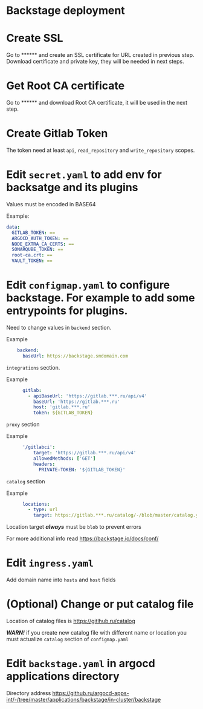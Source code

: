 # Backstage deployment

# Create SSL 
Go to ****** and create an SSL certificate for URL created in previous step. Download certificate and private key, they will be needed in next steps.

# Get  Root CA certificate
Go to ****** and download Root CA certificate, it will be used in the next step.

# Create Gitlab Token
The token need at least `api`, `read_repository` and `write_repository` scopes.

# Edit `secret.yaml` to add env for backsatge and its plugins
Values must be encoded in BASE64

Example:

```yaml
data:
  GITLAB_TOKEN: ==
  ARGOCD_AUTH_TOKEN: ==
  NODE_EXTRA_CA_CERTS: ==
  SONARQUBE_TOKEN: ==
  root-ca.crt: ==
  VAULT_TOKEN: ==
```

# Edit `configmap.yaml` to configure backstage. For example to add some entrypoints for plugins.
Need to change values in `backend` section.

Example
```yaml
    backend:
      baseUrl: https://backstage.smdomain.com
```

`integrations` section.

Example
```yaml
      gitlab:
        - apiBaseUrl: 'https://gitlab.***.ru/api/v4'
          baseUrl: 'https://gitlab.***.ru'
          host: 'gitlab.***.ru'
          token: ${GITLAB_TOKEN}
```

`proxy` section

Example
```yaml
      '/gitlabci':
          target: 'https://gitlab.***.ru/api/v4'
          allowedMethods: ['GET']
          headers:
            PRIVATE-TOKEN: '${GITLAB_TOKEN}'
```

`catalog` section

Example
```yaml
      locations:
        - type: url
          target: https://gitlab.***.ru/catalog/-/blob/master/catalog.yaml
```
Location target ***always*** must be `blob` to prevent errors

For more additional info read https://backstage.io/docs/conf/

# Edit `ingress.yaml`
Add domain name into `hosts` and `host` fields

# (Optional) Change or put catalog file
Location of catalog files is https://gitlhub.ru/catalog

***WARN!*** if you create new catalog file with different name or location you must actualize `catalog` section of `configmap.yaml`

# Edit `backstage.yaml` in argocd applications directory
Directory address https://github.ru/argocd-apps-int/-/tree/master/applications/backstage/in-cluster/backstage
